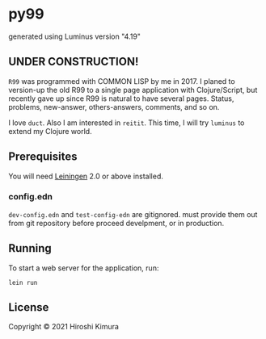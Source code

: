 # py99

generated using Luminus version "4.19"

## UNDER CONSTRUCTION!

`R99` was programmed with COMMON LISP by me in 2017.
I planed to version-up the old R99 to a single page application
with Clojure/Script, but recently gave up since R99 is natural to have
several pages. Status, problems, new-answer, others-answers, comments,
and so on.

I love `duct`. Also I am interested in `reitit`.
This time, I will try `luminus` to extend my Clojure world.

## Prerequisites

You will need [Leiningen][1] 2.0 or above installed.

[1]: https://github.com/technomancy/leiningen

### config.edn

`dev-config.edn` and `test-config-edn` are gitignored.
must provide them out from git repository before proceed develpment,
or in production.

## Running

To start a web server for the application, run:

    lein run


## License

Copyright © 2021 Hiroshi Kimura
